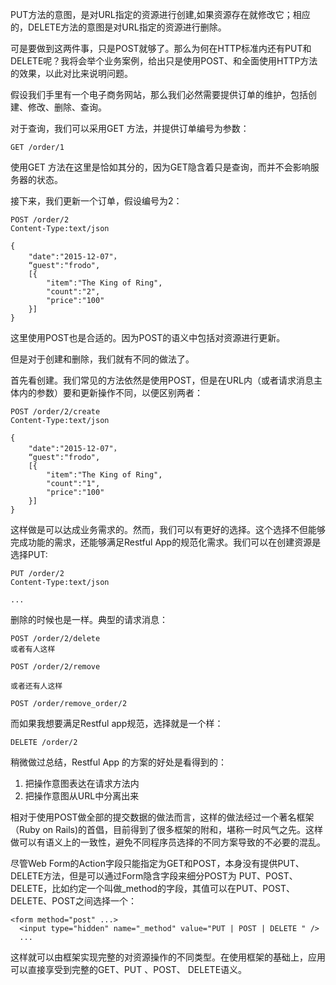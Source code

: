 PUT方法的意图，是对URL指定的资源进行创建,如果资源存在就修改它；相应的，DELETE方法的意图是对URL指定的资源进行删除。

可是要做到这两件事，只是POST就够了。那么为何在HTTP标准内还有PUT和DELETE呢？我将会举个业务案例，给出只是使用POST、和全面使用HTTP方法的效果，以此对比来说明问题。

假设我们手里有一个电子商务网站，那么我们必然需要提供订单的维护，包括创建、修改、删除、查询。

对于查询，我们可以采用GET 方法，并提供订单编号为参数：

	GET /order/1

使用GET 方法在这里是恰如其分的，因为GET隐含着只是查询，而并不会影响服务器的状态。

接下来，我们更新一个订单，假设编号为2：

	POST /order/2
	Content-Type:text/json

	{
		"date":"2015-12-07"，
		“guest":"frodo",
		[{
			"item":"The King of Ring",
			"count":"2",
			"price":"100"
		}]
	}

这里使用POST也是合适的。因为POST的语义中包括对资源进行更新。

但是对于创建和删除，我们就有不同的做法了。

首先看创建。我们常见的方法依然是使用POST，但是在URL内（或者请求消息主体内的参数）要和更新操作不同，以便区别两者：

	POST /order/2/create
	Content-Type:text/json

	{
		"date":"2015-12-07"，
		“guest":"frodo",
		[{
			"item":"The King of Ring",
			"count":"1",
			"price":"100"
		}]
	}

这样做是可以达成业务需求的。然而，我们可以有更好的选择。这个选择不但能够完成功能的需求，还能够满足Restful App的规范化需求。我们可以在创建资源是选择PUT:


	PUT /order/2
	Content-Type:text/json

	...


删除的时候也是一样。典型的请求消息：

	POST /order/2/delete
	或者有人这样

	POST /order/2/remove

	或者还有人这样

	POST /order/remove_order/2


而如果我想要满足Restful app规范，选择就是一个样：

	DELETE /order/2

稍微做过总结，Restful App 的方案的好处是看得到的：

1. 把操作意图表达在请求方法内
2. 把操作意图从URL中分离出来

相对于使用POST做全部的提交数据的做法而言，这样的做法经过一个著名框架（Ruby on Rails)的首倡，目前得到了很多框架的附和，堪称一时风气之先。这样做可以有语义上的一致性，避免不同程序员选择的不同方案导致的不必要的混乱。

尽管Web Form的Action字段只能指定为GET和POST，本身没有提供PUT、DELETE方法，但是可以通过Form隐含字段来细分POST为 PUT、POST、DELETE，比如约定一个叫做_method的字段，其值可以在PUT、POST、DELETE、POST之间选择一个：

	<form method="post" ...>
	  <input type="hidden" name="_method" value="PUT | POST | DELETE " />
	  ...
 
这样就可以由框架实现完整的对资源操作的不同类型。在使用框架的基础上，应用可以直接享受到完整的GET、PUT 、POST、 DELETE语义。